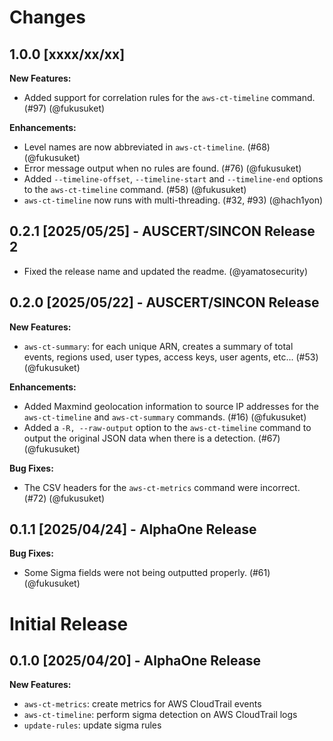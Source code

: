 # Changes

## 1.0.0 [xxxx/xx/xx]

**New Features:**

- Added support for correlation rules for the `aws-ct-timeline` command. (#97) (@fukusuket)

**Enhancements:**

- Level names are now abbreviated in `aws-ct-timeline`. (#68) (@fukusuket)
- Error message output when no rules are found. (#76) (@fukusuket)
- Added `--timeline-offset`, `--timeline-start` and `--timeline-end` options to the `aws-ct-timeline` command. (#58) (@fukusuket)
- `aws-ct-timeline` now runs with multi-threading. (#32, #93) (@hach1yon)
 
## 0.2.1 [2025/05/25] - AUSCERT/SINCON Release 2

- Fixed the release name and updated the readme. (@yamatosecurity)

## 0.2.0 [2025/05/22] - AUSCERT/SINCON Release

**New Features:**

- `aws-ct-summary`: for each unique ARN, creates a summary of total events, regions used, user types, access keys, user agents, etc...  (#53) (@fukusuket)

**Enhancements:**

- Added Maxmind geolocation information to source IP addresses for the `aws-ct-timeline` and `aws-ct-summary` commands. (#16) (@fukusuket)
- Added a `-R, --raw-output` option to the `aws-ct-timeline` command to output the original JSON data when there is a detection. (#67) (@fukusuket)

**Bug Fixes:**

- The CSV headers for the `aws-ct-metrics` command were incorrect. (#72) (@fukusuket)

## 0.1.1 [2025/04/24] - AlphaOne Release

**Bug Fixes:**

- Some Sigma fields were not being outputted properly. (#61) (@fukusuket)

# Initial Release

## 0.1.0 [2025/04/20] - AlphaOne Release

**New Features:**

- `aws-ct-metrics`: create metrics for AWS CloudTrail events
- `aws-ct-timeline`: perform sigma detection on AWS CloudTrail logs
- `update-rules`: update sigma rules